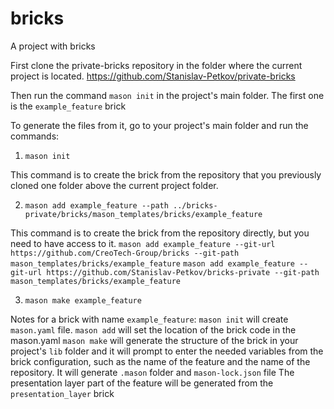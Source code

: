 # bricks

A project with bricks

First clone the private-bricks repository in the folder where the current project is located.
https://github.com/Stanislav-Petkov/private-bricks

Then run the command `mason init` in the project's main folder.
The first one is the `example_feature` brick

To generate the files from it, go to your project's main folder and run the commands:

1. `mason init`

This command is to create the brick from the repository that you previously cloned one folder above 
the current project folder.

2. `mason add example_feature --path ../bricks-private/bricks/mason_templates/bricks/example_feature`

This command is to create the brick from the repository directly, but you need to have access to it.
`mason add example_feature --git-url https://github.com/CreoTech-Group/bricks --git-path mason_templates/bricks/example_feature`
`mason add example_feature --git-url https://github.com/Stanislav-Petkov/bricks-private --git-path mason_templates/bricks/example_feature`

3. `mason make example_feature`


Notes for a brick with name `example_feature`:
`mason init` will create `mason.yaml` file. 
`mason add` will set the location of the brick code in the mason.yaml
`mason make` will generate the structure of the brick in your project's `lib` folder and it will
prompt to enter the needed variables from the brick configuration, such as the name of the feature
and the name of the repository.
It will generate `.mason` folder and `mason-lock.json` file
The presentation layer part of the feature will be generated from the `presentation_layer` brick